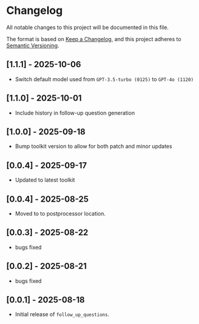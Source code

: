 # Changelog

All notable changes to this project will be documented in this file.

The format is based on [Keep a Changelog](https://keepachangelog.com/en/1.0.0/), 
and this project adheres to [Semantic Versioning](https://semver.org/spec/v2.0.0.html).

## [1.1.1] - 2025-10-06
- Switch default model used from `GPT-3.5-turbo (0125)` to `GPT-4o (1120)`

## [1.1.0] - 2025-10-01
- Include history in follow-up question generation

## [1.0.0] - 2025-09-18
- Bump toolkit version to allow for both patch and minor updates

## [0.0.4] - 2025-09-17
- Updated to latest toolkit

## [0.0.4] - 2025-08-25
- Moved to to postprocessor location.

## [0.0.3] - 2025-08-22
- bugs fixed

## [0.0.2] - 2025-08-21
- bugs fixed

## [0.0.1] - 2025-08-18
- Initial release of `follow_up_questions`.